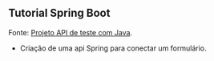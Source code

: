 ## Tutorial Spring Boot

Fonte: [Projeto API de teste com Java](https://youtube.com/playlist?list=PLC8TqXFuvRUQt9fX5qeqjuGxuo_dM9Wvv&si=HRXAX8ysFdbeMMsN).

* Criação de uma api Spring para conectar um formulário. 